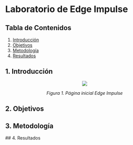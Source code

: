 # Laboratorio de Edge Impulse 

## Tabla de Contenidos

1. [Introducción](#1-introducción)
2. [Objetivos](#2-objetivos)
3. [Metodología](#3-metodología)
4. [Resultados](#4-resultados)


## 1. Introducción


<div align="center">
    <img src="Ariana/intro.png"><p>

  *Figura 1. Página inicial Edge Impulse*
  </p>
</div>

## 2. Objetivos


## 3. Metodología


## 4. Resultados
